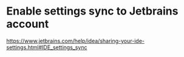 # Enable settings sync to Jetbrains account
https://www.jetbrains.com/help/idea/sharing-your-ide-settings.html#IDE_settings_sync